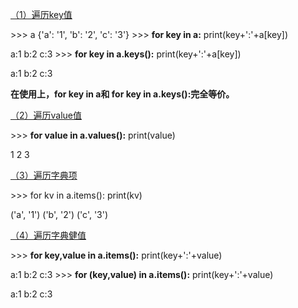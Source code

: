<u>（1）遍历key值</u>

\>>> a
{'a': '1', 'b': '2', 'c': '3'}
\>>> **for key in a:**
print(key+':'+a[key])

a:1
b:2
c:3
\>>> **for key in a.keys():**
print(key+':'+a[key])

a:1
b:2
c:3



**在使用上，for key in a和 for key in a.keys():完全等价。**

<u>（2）遍历value值</u>

\>>> **for value in a.values():**
print(value)

1
2
3

<u>（3）遍历字典项</u>

\>>> for kv in a.items():
print(kv)

('a', '1')
('b', '2')
('c', '3')

<u>（4）遍历字典健值</u>



\>>> **for key,value in a.items():**
print(key+':'+value)

a:1
b:2
c:3
\>>> **for (key,value) in a.items():**
print(key+':'+value)

a:1
b:2
c:3

